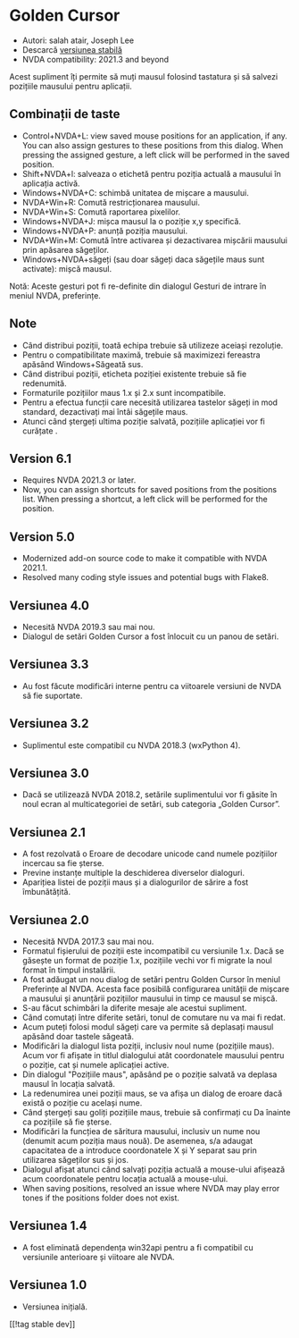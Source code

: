 # Golden Cursor #

* Autori: salah atair, Joseph Lee
* Descarcă [versiunea stabilă][1]
* NVDA compatibility: 2021.3 and beyond

Acest supliment îți permite să muți mausul folosind tastatura și să salvezi
pozițiile mausului pentru aplicații.

## Combinații de taste

* Control+NVDA+L: view saved mouse positions for an application, if any. You
  can also assign gestures to these positions from this dialog. When
  pressing the assigned gesture, a left click will be performed in the saved
  position.
* Shift+NVDA+l: salveaza o etichetă pentru poziția actuală a mausului în
  aplicația activă.
* Windows+NVDA+C: schimbă unitatea de mișcare a mausului.
* NVDA+Win+R: Comută restricționarea mausului.
* NVDA+Win+S: Comută raportarea pixelilor.
* Windows+NVDA+J: mișca mausul la o poziție x,y specifică.
* Windows+NVDA+P: anunță poziția mausului.
* NVDA+Win+M: Comută între activarea și dezactivarea mișcării mausului prin
  apăsarea săgeților.
* Windows+NVDA+săgeți (sau doar săgeți daca săgețile maus sunt activate):
  mișcă mausul.

Notă: Aceste gesturi pot fi re-definite din dialogul Gesturi de intrare în
meniul NVDA, preferințe.

## Note

* Când distribui poziții, toată echipa trebuie să utilizeze aceiași
  rezoluție.
* Pentru o compatibilitate maximă, trebuie să maximizezi fereastra apăsând
  Windows+Săgeată sus.
* Când distribui poziții, eticheta poziției existente trebuie să fie
  redenumită.
* Formaturile pozițiilor maus 1.x și 2.x sunt incompatibile.
* Pentru a efectua funcții care necesită utilizarea tastelor săgeți in mod
  standard, dezactivați mai întâi săgețile maus.
* Atunci când ștergeți ultima poziție salvată, pozițiile aplicației vor fi
  curățate .

## Version 6.1

* Requires NVDA 2021.3 or later.
* Now, you can assign shortcuts for saved positions from the positions
  list. When pressing a shortcut, a left click will be performed for the
  position.

## Version 5.0

* Modernized add-on source code to make it compatible with NVDA 2021.1.
* Resolved many coding style issues and potential bugs with Flake8.

## Versiunea 4.0

* Necesită NVDA 2019.3 sau mai nou.
* Dialogul de setări Golden Cursor a fost înlocuit cu un panou de setări.

## Versiunea 3.3

* Au fost făcute modificări interne pentru ca viitoarele versiuni de NVDA să
  fie suportate.

## Versiunea 3.2

* Suplimentul este compatibil cu NVDA 2018.3 (wxPython 4).

## Versiunea 3.0

* Dacă se utilizează NVDA 2018.2, setările suplimentului vor fi găsite în
  noul ecran al multicategoriei de setări, sub categoria „Golden Cursor”.

## Versiunea 2.1

* A fost rezolvată o Eroare de decodare unicode cand numele pozițiilor
  incercau sa fie șterse.
* Previne instanțe multiple la deschiderea diverselor dialoguri.
* Aparițiea listei de poziții maus și a dialogurilor de sărire a fost
  îmbunătățită.

## Versiunea 2.0

* Necesită NVDA 2017.3 sau mai nou.
* Formatul fișierului de poziții este incompatibil cu versiunile 1.x. Dacă
  se găsește un format de poziție 1.x, pozițiile vechi vor fi migrate la
  noul format în timpul instalării.
* A fost adăugat un nou dialog de setări pentru Golden Cursor în meniul
  Preferințe al NVDA. Acesta face posibilă configurarea unității de mișcare
  a mausului și anunțării pozițiilor mausului in timp ce mausul se mișcă.
* S-au făcut schimbări la diferite mesaje ale acestui supliment.
* Când comutați între diferite setări, tonul de comutare nu va mai fi redat.
* Acum puteți folosi modul săgeți care va permite să deplasați mausul
  apăsând doar tastele săgeată.
* Modificări la  dialogul lista poziții, inclusiv noul nume (pozițiile
  maus). Acum vor fi afișate in titlul dialogului atât coordonatele mausului
  pentru o poziție, cat și numele aplicației active.
* Din dialogul "Pozițiile maus", apăsând pe o poziție salvată va deplasa
  mausul în locația salvată.
* La redenumirea unei poziții maus, se va afișa un dialog de eroare dacă
  există o poziție cu același nume.
* Când ștergeți sau goliți pozițiile maus, trebuie să confirmați cu Da
  înainte ca pozițiile să fie șterse.
* Modificări la funcțiea de săritura mausului, inclusiv un nume nou (denumit
  acum poziția maus nouă). De asemenea, s/a adaugat capacitatea de a
  introduce coordonatele X și Y separat sau prin utilizarea săgeților sus și
  jos.
* Dialogul afișat atunci când salvați poziția actuală a mouse-ului afișează
  acum coordonatele pentru locația actuală a mouse-ului.
* When saving positions, resolved an issue where NVDA may play error tones
  if the positions folder does not exist.

## Versiunea 1.4

* A fost eliminată dependența win32api pentru a fi compatibil cu versiunile
  anterioare și viitoare ale NVDA.

## Versiunea 1.0

* Versiunea inițială.

[[!tag stable dev]]

[1]: https://addons.nvda-project.org/files/get.php?file=gc

[2]: https://addons.nvda-project.org/files/get.php?file=gc-dev
